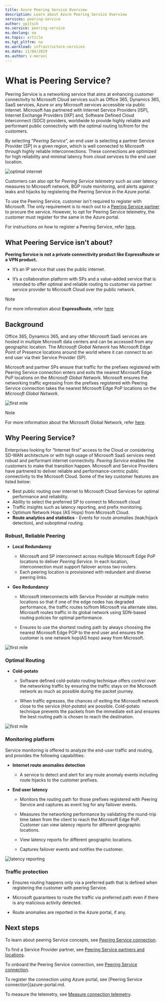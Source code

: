 ```yaml
---
title: Azure Peering Service Overview
description: Learn about Azure Peering Service Overview
services: peering-service
author: ypitsch
ms.service: peering-service
ms.devlang: na
ms.topic: article
ms.tgt_pltfrm: na
ms.workload: infrastructure-services
ms.date: 11/04/2019
ms.author: v-meravi
---
```


# What is Peering Service?

Peering Service is a networking service that aims at enhancing customer connectivity to Microsoft Cloud services such as Office 365, Dynamics 365, SaaS services, Azure or any Microsoft services accessible via public internet. Microsoft has partnered with Internet Service Providers [ISP], Internet Exchange Providers [IXP] and, Software Defined Cloud Interconnect (SDCI) providers, worldwide to provide highly reliable and performant public connectivity with the optimal routing to/from for the customers.

By selecting “*Peering Service*”, an end user is selecting a partner Service Provider [SP] in a given region, which is well connected to Microsoft through highly reliable interconnections. These connections are optimized for high reliability and minimal latency from  cloud services to the end user location.

![optimal internet](./media/peering-service-about/peering-service-what.png)

Customers can also opt for *Peering Service telemetry* such as user latency measures to Microsoft network, BGP route monitoring, and alerts against leaks and hijacks by registering the Peering Service in the Azure portal.  

To use the Peering Service, customer isn't required to register with Microsoft. The only requirement is to reach out to a [Peering Service partner](location-partners.md) to procure the service. However, to opt for Peering Service telemetry, the customer must register for the same in the Azure portal.  

For instructions on how to register a Peering Service, refer [here](azure-portal.md).  

## What Peering Service isn't about?

**Peering Service is not a private connectivity product like ExpressRoute or a VPN product.**

- It’s an IP service that uses the public internet.  

- It’s a collaboration platform with SPs and a value-added service that is intended to offer optimal and reliable routing to customer via partner service provider to Microsoft Cloud over the public network.

> [!Note]
> For more information about **ExpressRoute**, refer [here](https://docs.microsoft.com/azure/expressroute/)
>

## Background

Office 365, Dynamics 365, and any other Microsoft SaaS services are hosted in multiple Microsoft data centers and can be accessed from any geographic location. The *Microsoft Global Network* has Microsoft Edge Point of Presence locations around the world where it can connect to an end user via their Service Provider (SP).  

Microsoft and partner SPs ensure that traffic for the prefixes registered with Peering Service connection enters and exits the nearest Microsoft Edge PoP locations on the *Microsoft Global Network*. Microsoft ensures the networking traffic egressing from the prefixes registered with Peering Service connection takes the nearest Microsoft Edge PoP locations on the *Microsoft Global Network*.

  ![first mile ](./media/peering-service-about/peering-service-background-final.png)

> [!Note]
> For more information about the Microsoft Global Network, refer [here](https://docs.microsoft.com/azure/networking/microsoft-global-network).
>

## Why Peering Service?

Enterprises looking for “Internet first” access to the Cloud or considering SD-WAN architecture or with high usage of Microsoft SaaS services need robust and performant internet connectivity. *Peering Service* enables the customers to make that transition happen. Microsoft and Service Providers have partnered to deliver reliable and performance-centric public connectivity to the Microsoft Cloud. Some of the key customer features are listed below:

- Best  public routing over internet to Microsoft Cloud Services for optimal performance and reliability.
- Ability to select the preferred SP to connect to Microsoft cloud
- Traffic insights such as latency reporting, and prefix  monitoring.
- Optimum Network Hops (AS Hops) from Microsoft Cloud.
- **Route analytics and statistics** - Events for route anomalies (leak/hijack detection), and  suboptimal routing.

### Robust, Reliable Peering

- **Local Redundancy**
   - Microsoft and SP interconnect across multiple Microsoft Edge PoP locations to deliver *Peering Service*. In each location, interconnection must support failover across two routers.
   - Each peering location is provisioned with redundant and diverse peering links.

- **Geo Redundancy**
   - Microsoft interconnects with Service Provider at multiple metro locations so that if one of the edge nodes has degraded performance, the traffic routes to/from Microsoft via alternate sites. Microsoft routes traffic in its global network using SDN-based routing policies for optimal performance.

   - Ensures to use the shortest routing path by always choosing the nearest Microsoft Edge POP to the end user and ensures the customer is one network hop(AS hops) away from Microsoft​.  
 
![first mile ](./media/peering-service-about/peering-service-geo-shortest.png)

### Optimal Routing

-  **Cold-potato**

   -	Software defined cold-potato routing technique offers control over the networking traffic by ensuring the traffic stays on the Microsoft network as much as possible during the packet journey.

   -	When traffic egresses, the chances of exiting the Microsoft network close to the service (*Hot-potato*) are possible. Cold-potato technique prevents the packets from the immediate  exit  and ensures the best routing path is chosen to reach the destination.
 
![first mile ](./media/peering-service-about/peering-service-cold-potato.png)

### Monitoring platform

   Service monitoring is offered to analyze the end-user traffic and routing, and provides the following capabilities:  

-  **Internet route anomalies detection**
          
     - A service to detect and alert for any route anomaly events including route hijacks to the customer prefixes.

-  **End user latency**

      - Monitors the routing path for those prefixes registered with Peering Service and captures as event log for any failover events.

      - Measures the networking performance by validating the round-trip time taken from the client to reach the Microsoft Edge PoP. Customer can view latency reports for different geographic locations.

      - View latency reports for different geographic locations.

      - Captures failover events and notifies the customer.

![latency reporting](./media/peering-service-about/peering-service-latency-report.png)
 
### Traffic protection

- Ensures routing happens only via a preferred path that is defined when registering the customer with peering Service.

- Microsoft guarantees to route the traffic via preferred path even if there is any malicious activity detected.

- Route anomalies are reported in the Azure portal, if any.

## Next steps

To learn about peering Service concepts, see [Peering Service connection](faq.md).

To find a Service Provider partner, see [Peering Service partners and locations](location-partners.md).

To onboard the Peering Service connection, see [Peering Service connection](onboarding-model.md).

To register the connection using Azure portal, see [Peering Service connection](azure-portal.md.

To measure the telemetry, see [Measure connection telemetry](measure-connection-telemetry.md).
